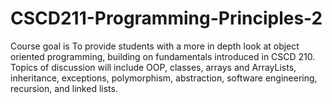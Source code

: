 # CSCD211-Programming-Principles-2
Course goal is To provide students with a more in depth 
look at object oriented programming, building on fundamentals 
introduced in CSCD 210.  Topics of discussion will include OOP, 
classes, arrays and ArrayLists, inheritance, exceptions, 
polymorphism, abstraction, software engineering, recursion, 
and linked lists.
